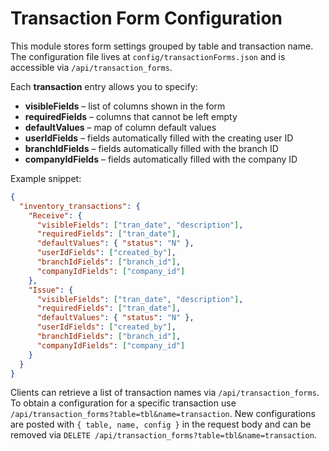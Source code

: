 # Transaction Form Configuration

This module stores form settings grouped by table and transaction name. The configuration
file lives at `config/transactionForms.json` and is accessible via `/api/transaction_forms`.

Each **transaction** entry allows you to specify:

- **visibleFields** – list of columns shown in the form
- **requiredFields** – columns that cannot be left empty
- **defaultValues** – map of column default values
- **userIdFields** – fields automatically filled with the creating user ID
- **branchIdFields** – fields automatically filled with the branch ID
- **companyIdFields** – fields automatically filled with the company ID

Example snippet:

```json
{
  "inventory_transactions": {
    "Receive": {
      "visibleFields": ["tran_date", "description"],
      "requiredFields": ["tran_date"],
      "defaultValues": { "status": "N" },
      "userIdFields": ["created_by"],
      "branchIdFields": ["branch_id"],
      "companyIdFields": ["company_id"]
    },
    "Issue": {
      "visibleFields": ["tran_date", "description"],
      "requiredFields": ["tran_date"],
      "defaultValues": { "status": "N" },
      "userIdFields": ["created_by"],
      "branchIdFields": ["branch_id"],
      "companyIdFields": ["company_id"]
    }
  }
}
```

Clients can retrieve a list of transaction names via `/api/transaction_forms`.
To obtain a configuration for a specific transaction use
`/api/transaction_forms?table=tbl&name=transaction`. New configurations are
posted with `{ table, name, config }` in the request body and can be removed via
`DELETE /api/transaction_forms?table=tbl&name=transaction`.
